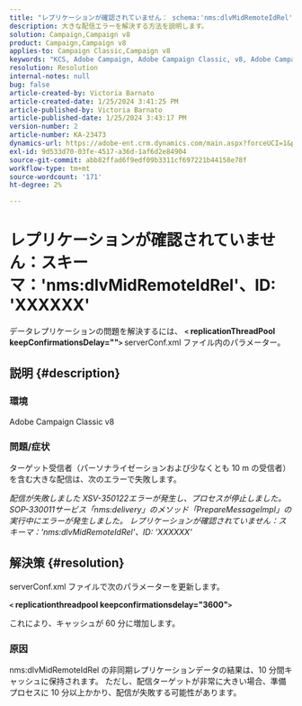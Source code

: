 ```yaml
---
title: "レプリケーションが確認されていません： schema:'nms:dlvMidRemoteIdRel', id: 'XXXXXX'"
description: 大きな配信エラーを解決する方法を説明します。
solution: Campaign,Campaign v8
product: Campaign,Campaign v8
applies-to: Campaign Classic,Campaign v8
keywords: "KCS, Adobe Campaign, Adobe Campaign Classic, v8, Adobe Campaign Classic v8"
resolution: Resolution
internal-notes: null
bug: false
article-created-by: Victoria Barnato
article-created-date: 1/25/2024 3:41:25 PM
article-published-by: Victoria Barnato
article-published-date: 1/25/2024 3:43:17 PM
version-number: 2
article-number: KA-23473
dynamics-url: https://adobe-ent.crm.dynamics.com/main.aspx?forceUCI=1&pagetype=entityrecord&etn=knowledgearticle&id=9dde9e2c-98bb-ee11-a569-6045bd006a22
exl-id: 9d533d70-03fe-4517-a36d-1af6d2e84904
source-git-commit: abb82ffad6f9edf09b3311cf697221b44158e78f
workflow-type: tm+mt
source-wordcount: '171'
ht-degree: 2%

---
```


# レプリケーションが確認されていません：スキーマ：&#39;nms:dlvMidRemoteIdRel&#39;、ID: &#39;XXXXXX&#39;


データレプリケーションの問題を解決するには、 <b>`<` replicationThreadPool keepConfirmationsDelay=&quot;&quot;`>` </b> serverConf.xml ファイル内のパラメーター。

## 説明 {#description}


### 環境

Adobe Campaign Classic v8

### 問題/症状

ターゲット受信者（パーソナライゼーションおよび少なくとも 10 m の受信者）を含む大きな配信は、次のエラーで失敗します。

*配信が失敗しました XSV-350122エラーが発生し、プロセスが停止しました。 SOP-330011サービス「nms:delivery」のメソッド「PrepareMessageImpl」の実行中にエラーが発生しました。 レプリケーションが確認されていません：スキーマ：&#39;nms:dlvMidRemoteIdRel&#39;、ID: &#39;XXXXXX&#39;*


## 解決策 {#resolution}


serverConf.xml ファイルで次のパラメーターを更新します。

<b>`<` replicationthreadpool keepconfirmationsdelay=&quot;3600&quot;`>` </b>

これにより、キャッシュが 60 分に増加します。

### 原因

nms:dlvMidRemoteIdRel の非同期レプリケーションデータの結果は、10 分間キャッシュに保持されます。 ただし、配信ターゲットが非常に大きい場合、準備プロセスに 10 分以上かかり、配信が失敗する可能性があります。
